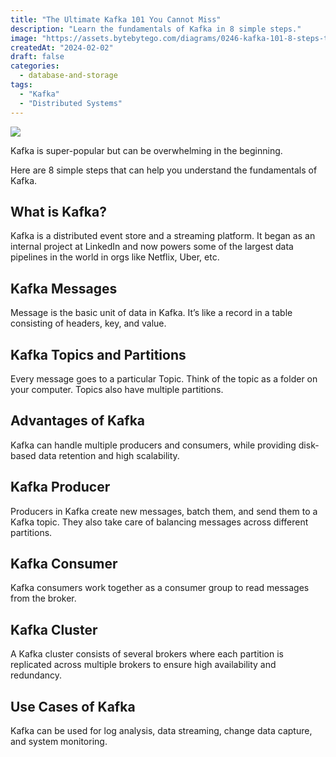 ```yaml
---
title: "The Ultimate Kafka 101 You Cannot Miss"
description: "Learn the fundamentals of Kafka in 8 simple steps."
image: "https://assets.bytebytego.com/diagrams/0246-kafka-101-8-steps-to-learn-the-fundamentals-of-kafka.png"
createdAt: "2024-02-02"
draft: false
categories:
  - database-and-storage
tags:
  - "Kafka"
  - "Distributed Systems"
---
```


![](https://assets.bytebytego.com/diagrams/0246-kafka-101-8-steps-to-learn-the-fundamentals-of-kafka.png)

Kafka is super-popular but can be overwhelming in the beginning.

Here are 8 simple steps that can help you understand the fundamentals of Kafka.

## What is Kafka?

Kafka is a distributed event store and a streaming platform. It began as an internal project at LinkedIn and now powers some of the largest data pipelines in the world in orgs like Netflix, Uber, etc.

## Kafka Messages

Message is the basic unit of data in Kafka. It’s like a record in a table consisting of headers, key, and value.

## Kafka Topics and Partitions

Every message goes to a particular Topic. Think of the topic as a folder on your computer. Topics also have multiple partitions.

## Advantages of Kafka

Kafka can handle multiple producers and consumers, while providing disk-based data retention and high scalability.

## Kafka Producer

Producers in Kafka create new messages, batch them, and send them to a Kafka topic. They also take care of balancing messages across different partitions.

## Kafka Consumer

Kafka consumers work together as a consumer group to read messages from the broker.

## Kafka Cluster

A Kafka cluster consists of several brokers where each partition is replicated across multiple brokers to ensure high availability and redundancy.

## Use Cases of Kafka

Kafka can be used for log analysis, data streaming, change data capture, and system monitoring.

